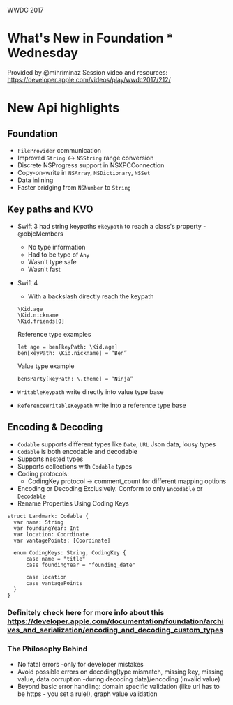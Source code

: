 WWDC 2017

# What's New in Foundation * Wednesday
Provided by @mihriminaz
Session video and resources: https://developer.apple.com/videos/play/wwdc2017/212/

# New Api highlights
## Foundation
  - `FileProvider` communication
  - Improved `String` <-> `NSString` range conversion
  - Discrete NSProgress support in NSXPCConnection
  - Copy-on-write in `NSArray`, `NSDictionary`, `NSSet`
  - Data inlining
  - Faster bridging from `NSNumber` to `String`

## Key paths and KVO
  - Swift 3 had string keypaths `#keypath` to reach a class's property - @objcMembers
    - No type information
    - Had to be type of `Any`
    - Wasn't type safe
    - Wasn't fast
  - Swift 4
    - With a backslash directly reach the keypath
    ```
    \Kid.age
    \Kid.nickname
    \Kid.friends[0]
    ```

    Reference type examples
    ```
    let age = ben[keyPath: \Kid.age]
    ben[keyPath: \Kid.nickname] = “Ben”
    ```

    Value type example
    ```
    bensParty[keyPath: \.theme] = “Ninja”
    ```
  - `WritableKeypath` write directly into value type base
  - `ReferenceWritableKeypath` write into a reference type base

## Encoding & Decoding
  - `Codable` supports different types like `Date`, `URL` Json data, lousy types
  - `Codable` is both encodable and decodable
  - Supports nested types
  - Supports collections with `Codable` types
  - Coding protocols:
    - CodingKey protocol -> comment_count for different mapping options
  - Encoding or Decoding Exclusively. Conform to only `Encodable` or `Decodable`
  - Rename Properties Using Coding Keys
  ```
  struct Landmark: Codable {
    var name: String
    var foundingYear: Int
    var location: Coordinate
    var vantagePoints: [Coordinate]

    enum CodingKeys: String, CodingKey {
        case name = "title"
        case foundingYear = "founding_date"

        case location
        case vantagePoints
    }
}
  ```
### Definitely check here for more info about this https://developer.apple.com/documentation/foundation/archives_and_serialization/encoding_and_decoding_custom_types

### The Philosophy Behind
  - No fatal errors -only for developer mistakes
  - Avoid possible errors on decoding(type mismatch, missing key, missing value, data corruption -during decoding data)/encoding (invalid value)
  - Beyond basic error handling: domain specific validation (like url has to be https - you set a rule!), graph value validation
